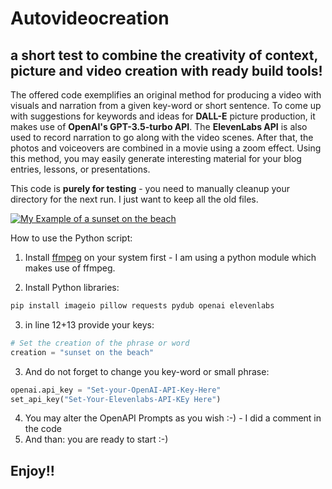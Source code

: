 # Autovideocreation
## a short test to combine the creativity of context, picture and video creation with ready build tools!


The offered code exemplifies an original method for producing a video with visuals and narration from a given key-word or short sentence. To come up with suggestions for keywords and ideas for **DALL-E** picture production, it makes use of **OpenAI's GPT-3.5-turbo API**. The **ElevenLabs API** is also used to record narration to go along with the video scenes. After that, the photos and voiceovers are combined in a movie using a zoom effect. Using this method, you may easily generate interesting material for your blog entries, lessons, or presentations.

This code is **purely for testing** - you need to manually cleanup your directory for the next run. I just want to keep all the old files.

[![My Example of a sunset on the beach](https://i.vimeocdn.com/video/82011_0435.jpg)](https://vimeo.com/820110435 "A small sample of an autogenerated video")

How to use the Python script:

1. Install [ffmpeg](https://ffmpeg.org/) on your system first - I am using a python module which makes use of ffmpeg.


2. Install Python libraries: 

```python
pip install imageio pillow requests pydub openai elevenlabs
```
3. in line 12+13 provide your keys:
```python
# Set the creation of the phrase or word
creation = "sunset on the beach"
```
3. And do not forget to change you key-word or small phrase:
```python
openai.api_key = "Set-your-OpenAI-API-Key-Here"
set_api_key("Set-Your-Elevenlabs-API-KEy Here")
```
4. You may alter the OpenAPI Prompts as you wish :-) - I did a comment in the code
5. And than: you are ready to start :-)


## Enjoy!!